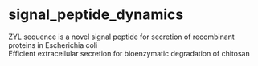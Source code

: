 # signal_peptide_dynamics
ZYL sequence is a novel signal peptide for secretion of recombinant proteins in Escherichia coli  
Efficient extracellular secretion for bioenzymatic degradation of chitosan

